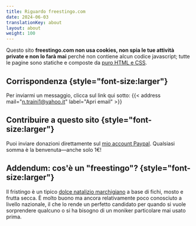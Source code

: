 ```yaml
---
title: Riguardo freestingo.com
date: 2024-06-03
translationKey: about
layout: about
weight: 100
---
```


Questo sito **freestingo.com non usa cookies, non spia le tue attività private e non lo farà mai**
perché non contiene alcun codice javascript; tutte le pagine sono statiche e composte da [puro HTML
e CSS](https://github.com/freestingo/freestingo-com "'freestingo-com' su GitHub"). 

## Corrispondenza {style="font-size:larger"}

Per inviarmi un messaggio, clicca sul link qui sotto:
{{< address mail="n.traini1@yahoo.it" label="Apri email" >}}

## Contribuire a questo sito {style="font-size:larger"}

Puoi inviare donazioni direttamente sul [mio account Paypal](https://paypal.me/freestingo "Fai una donazione a freestingo.com").
Qualsiasi somma è la benvenuta—anche solo 1€!

## Addendum: cos'è un "freestingo"? {style="font-size:larger"}

Il fristingo è un tipico [dolce natalizio marchigiano](https://www.atuttagola.com/firstingo-o-bostrengo-dolce-tipico-marchigiano/ "ricetta del fristingo")
a base di fichi, mosto e frutta secca. È molto buono ma ancora relativamente poco conosciuto a livello
nazionale, il che lo rende un perfetto candidato per quando si vuole sorprendere qualcuno o si ha bisogno
di un moniker particolare mai usato prima.
